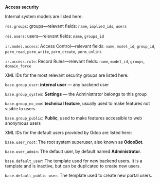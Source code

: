__Access security__

Internal system models are listed here:

`res.groups`: groups—relevant ﬁelds: `name`,
`implied_ids`, `users` 

`res.users`: users—relevant ﬁelds: `name`, `groups_id`

`ir.model.access`: Access Control—relevant ﬁelds:
`name`, `model_id`, `group_id`, `perm_read`,
`perm_write`, `perm_create`, `perm_unlink`

`ir.access.rule`: Record Rules—relevant ﬁelds: `name`,
`model_id`, `groups`, `domain_force`

XML IDs for the most relevant security groups are listed
here:

`base.group_user`: __internal user__ — any backend user

`base.group_system`: __Settings__ — the Administrator
belongs to this group

`base.group_no_one`: __technical feature__, usually used
to make features not visible to users

`base.group_public`: __Public__, used to make features
accessible to web anonymous users

XML IDs for the default users provided by Odoo are
listed here:

`base.user_root`: The root system superuser, also
known as __OdooBot__.

`base.user_admin`: The default user, by default named
__Administrator__.

`base.default_user`: The template used for new
backend users. It is a template and is inactive, but can
be duplicated to create new users.

`base.default_public user`: The template used to
create new portal users.